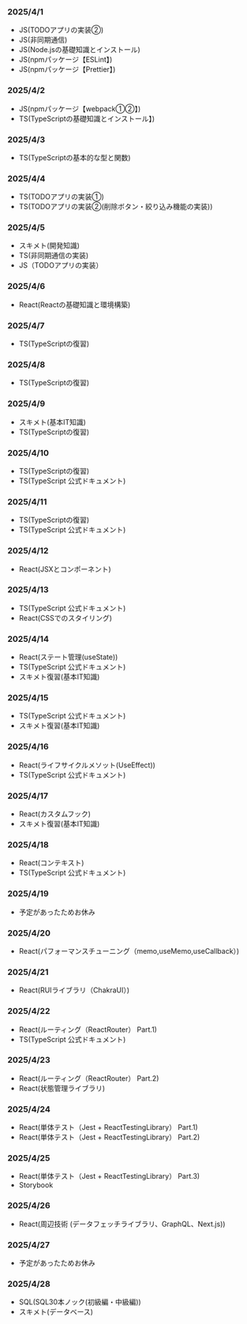 ### 2025/4/1
-  JS(TODOアプリの実装②)
-  JS(非同期通信)
-  JS(Node.jsの基礎知識とインストール)
-  JS(npmパッケージ【ESLint】)
-  JS(npmパッケージ【Prettier】)

### 2025/4/2
-  JS(npmパッケージ【webpack①②】)
-  TS(TypeScriptの基礎知識とインストール】)

### 2025/4/3
-  TS(TypeScriptの基本的な型と関数)

### 2025/4/4
-  TS(TODOアプリの実装①)
-  TS(TODOアプリの実装②(削除ボタン・絞り込み機能の実装))

### 2025/4/5
-  スキメト(開発知識)
-  TS(非同期通信の実装)
-  JS（TODOアプリの実装）

### 2025/4/6
-  React(Reactの基礎知識と環境構築)

### 2025/4/7
-  TS(TypeScriptの復習)

### 2025/4/8
-  TS(TypeScriptの復習)

### 2025/4/9
-  スキメト(基本IT知識)
-  TS(TypeScriptの復習)

### 2025/4/10
-  TS(TypeScriptの復習)
-  TS(TypeScript 公式ドキュメント)

### 2025/4/11
-  TS(TypeScriptの復習)
-  TS(TypeScript 公式ドキュメント)

### 2025/4/12
-  React(JSXとコンポーネント)

### 2025/4/13
-  TS(TypeScript 公式ドキュメント)
-  React(CSSでのスタイリング)

### 2025/4/14
-  React(ステート管理(useState))
-  TS(TypeScript 公式ドキュメント)
-  スキメト復習(基本IT知識)

### 2025/4/15
-  TS(TypeScript 公式ドキュメント)
-  スキメト復習(基本IT知識)

### 2025/4/16
-  React(ライフサイクルメソット(UseEffect))
-  TS(TypeScript 公式ドキュメント)

### 2025/4/17
-  React(カスタムフック)
-  スキメト復習(基本IT知識)

### 2025/4/18
-  React(コンテキスト)
-  TS(TypeScript 公式ドキュメント)

### 2025/4/19
-  予定があったためお休み

### 2025/4/20
-  React(パフォーマンスチューニング（memo,useMemo,useCallback）)

### 2025/4/21
-  React(RUIライブラリ（ChakraUI）)

### 2025/4/22
-  React(ルーティング（ReactRouter） Part.1)
-  TS(TypeScript 公式ドキュメント)

### 2025/4/23
-  React(ルーティング（ReactRouter） Part.2)
-  React(状態管理ライブラリ)

### 2025/4/24
- React(単体テスト（Jest + ReactTestingLibrary） Part.1)
- React(単体テスト（Jest + ReactTestingLibrary） Part.2)

### 2025/4/25
- React(単体テスト（Jest + ReactTestingLibrary） Part.3)
- Storybook

### 2025/4/26
- React(周辺技術 (データフェッチライブラリ、GraphQL、Next.js))

### 2025/4/27
- 予定があったためお休み

### 2025/4/28
- SQL(SQL30本ノック(初級編・中級編))
- スキメト(データベース)

